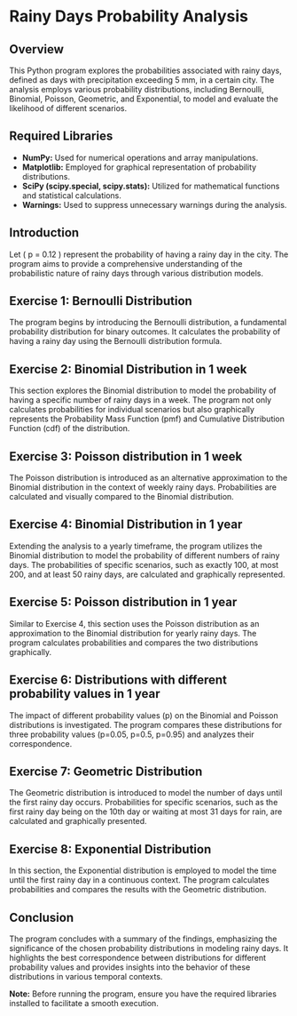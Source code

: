 # Rainy Days Probability Analysis

## Overview

This Python program explores the probabilities associated with rainy days, defined as days with precipitation exceeding 5 mm, in a certain city. The analysis employs various probability distributions, including Bernoulli, Binomial, Poisson, Geometric, and Exponential, to model and evaluate the likelihood of different scenarios.

## Required Libraries
- **NumPy:** Used for numerical operations and array manipulations.
- **Matplotlib:** Employed for graphical representation of probability distributions.
- **SciPy (scipy.special, scipy.stats):** Utilized for mathematical functions and statistical calculations.
- **Warnings:** Used to suppress unnecessary warnings during the analysis.

## Introduction

Let \( p = 0.12 \) represent the probability of having a rainy day in the city. The program aims to provide a comprehensive understanding of the probabilistic nature of rainy days through various distribution models.

## Exercise 1: Bernoulli Distribution

The program begins by introducing the Bernoulli distribution, a fundamental probability distribution for binary outcomes. It calculates the probability of having a rainy day using the Bernoulli distribution formula.

## Exercise 2: Binomial Distribution in 1 week

This section explores the Binomial distribution to model the probability of having a specific number of rainy days in a week. The program not only calculates probabilities for individual scenarios but also graphically represents the Probability Mass Function (pmf) and Cumulative Distribution Function (cdf) of the distribution.

## Exercise 3: Poisson distribution in 1 week

The Poisson distribution is introduced as an alternative approximation to the Binomial distribution in the context of weekly rainy days. Probabilities are calculated and visually compared to the Binomial distribution.

## Exercise 4: Binomial Distribution in 1 year

Extending the analysis to a yearly timeframe, the program utilizes the Binomial distribution to model the probability of different numbers of rainy days. The probabilities of specific scenarios, such as exactly 100, at most 200, and at least 50 rainy days, are calculated and graphically represented.

## Exercise 5: Poisson distribution in 1 year

Similar to Exercise 4, this section uses the Poisson distribution as an approximation to the Binomial distribution for yearly rainy days. The program calculates probabilities and compares the two distributions graphically.

## Exercise 6: Distributions with different probability values in 1 year

The impact of different probability values (p) on the Binomial and Poisson distributions is investigated. The program compares these distributions for three probability values (p=0.05, p=0.5, p=0.95) and analyzes their correspondence.

## Exercise 7: Geometric Distribution

The Geometric distribution is introduced to model the number of days until the first rainy day occurs. Probabilities for specific scenarios, such as the first rainy day being on the 10th day or waiting at most 31 days for rain, are calculated and graphically presented.

## Exercise 8: Exponential Distribution

In this section, the Exponential distribution is employed to model the time until the first rainy day in a continuous context. The program calculates probabilities and compares the results with the Geometric distribution.

## Conclusion

The program concludes with a summary of the findings, emphasizing the significance of the chosen probability distributions in modeling rainy days. It highlights the best correspondence between distributions for different probability values and provides insights into the behavior of these distributions in various temporal contexts.

**Note:** Before running the program, ensure you have the required libraries installed to facilitate a smooth execution.